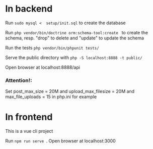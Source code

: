 # In backend
Run ```sudo mysql <  setup/init.sql``` to create the database

Run ```php vendor/bin/doctrine orm:schema-tool:create ``` to create the schema, resp. "drop" to delete and "update" to update the schema

Run the tests ``` php vendor/bin/phpunit tests/ ```

Serve the public directory with ```php -S localhost:8888 -t public/ ```

Open browser at localhost:8888/api

### Attention!:

Set post_max_size = 20M and upload_max_filesize = 20M and max_file_uploads = 15 in php.ini for example

# In frontend

This is a vue cli project

Run ```npm run serve ```.
Open browser at localhost:3000



